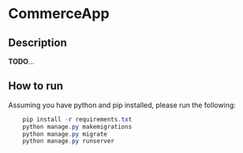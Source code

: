 # CommerceApp

## Description

**TODO**...

## How to run

Assuming you have python and pip installed, please run the following:

```powershell
    pip install -r requirements.txt
    python manage.py makemigrations
    python manage.py migrate
    python manage.py runserver
```
